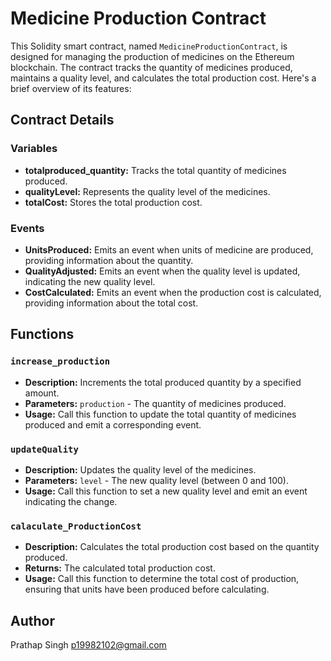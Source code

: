 # Medicine Production Contract

This Solidity smart contract, named `MedicineProductionContract`, is designed for managing the production of medicines on the Ethereum blockchain. The contract tracks the quantity of medicines produced, maintains a quality level, and calculates the total production cost. Here's a brief overview of its features:

## Contract Details

### Variables

- **totalproduced_quantity:** Tracks the total quantity of medicines produced.
- **qualityLevel:** Represents the quality level of the medicines.
- **totalCost:** Stores the total production cost.

### Events

- **UnitsProduced:** Emits an event when units of medicine are produced, providing information about the quantity.
- **QualityAdjusted:** Emits an event when the quality level is updated, indicating the new quality level.
- **CostCalculated:** Emits an event when the production cost is calculated, providing information about the total cost.

## Functions

### `increase_production`

- **Description:** Increments the total produced quantity by a specified amount.
- **Parameters:** `production` - The quantity of medicines produced.
- **Usage:** Call this function to update the total quantity of medicines produced and emit a corresponding event.

### `updateQuality`

- **Description:** Updates the quality level of the medicines.
- **Parameters:** `level` - The new quality level (between 0 and 100).
- **Usage:** Call this function to set a new quality level and emit an event indicating the change.

### `calaculate_ProductionCost`

- **Description:** Calculates the total production cost based on the quantity produced.
- **Returns:** The calculated total production cost.
- **Usage:** Call this function to determine the total cost of production, ensuring that units have been produced before calculating.

## Author

Prathap Singh
p19982102@gmail.com
